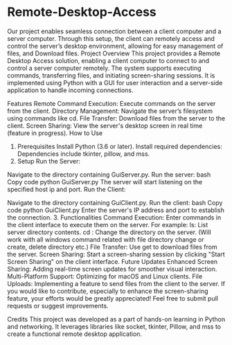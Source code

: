 # Remote-Desktop-Access
Our project enables seamless connection between a client computer and a server computer. Through this setup, the client can remotely access and control the server’s desktop environment, allowing for easy management of files, and Download files. 
Project Overview
This project provides a Remote Desktop Access solution, enabling a client computer to connect to and control a server computer remotely. The system supports executing commands, transferring files, and initiating screen-sharing sessions. It is implemented using Python with a GUI for user interaction and a server-side application to handle incoming connections.

Features
Remote Command Execution: Execute commands on the server from the client.
Directory Management: Navigate the server’s filesystem using commands like cd.
File Transfer: Download files from the server to the client.
Screen Sharing: View the server's desktop screen in real time (feature in progress).
How to Use
1. Prerequisites
Install Python (3.6 or later).
Install required dependencies:
Dependencies include tkinter, pillow, and mss.
2. Setup
Run the Server:

Navigate to the directory containing GuiServer.py.
Run the server:
bash
Copy code
python GuiServer.py
The server will start listening on the specified host ip and port.
Run the Client:

Navigate to the directory containing GuiClient.py.
Run the client:
bash
Copy code
python GuiClient.py
Enter the server's IP address and port to establish the connection.
3. Functionalities
Command Execution:
Enter commands in the client interface to execute them on the server. For example:
ls: List server directory contents.
cd <directory>: Change the directory on the server.
(Will work with all windows command related with file directory change or create, delete directory etc.)
File Transfer:
Use get <filename> to download files from the server.
Screen Sharing:
Start a screen-sharing session by clicking "Start Screen Sharing" on the client interface.
Future Updates
Enhanced Screen Sharing: Adding real-time screen updates for smoother visual interaction.
Multi-Platform Support: Optimizing for macOS and Linux clients.
File Uploads: Implementing a feature to send files from the client to the server.
If you would like to contribute, especially to enhance the screen-sharing feature, your efforts would be greatly appreciated! Feel free to submit pull requests or suggest improvements.

Credits
This project was developed as a part of hands-on learning in Python and networking. It leverages libraries like socket, tkinter, Pillow, and mss to create a functional remote desktop application.

